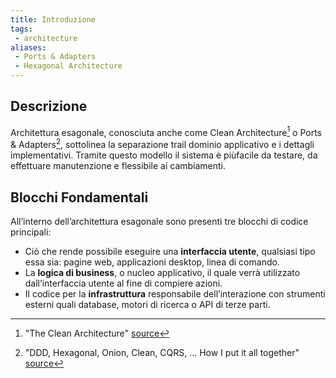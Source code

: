 ```yaml
---
title: Introduzione
tags:
 - architecture
aliases:
 - Ports & Adapters
 - Hexagonal Architecture
---
```


## Descrizione
Architettura esagonale, conosciuta anche come Clean Architecture[^1] o Ports & Adapters[^2], sottolinea la separazione trail dominio applicativo e i dettagli implementativi. Tramite questo modello il sistema è piùfacile da testare, da effettuare manutenzione e flessibile ai cambiamenti.

[^1]: "The Clean Architecture" [source](https://blog.cleancoder.com/uncle-bob/2012/08/13/the-clean-architecture.html)

[^2]: "DDD, Hexagonal, Onion, Clean, CQRS, ... How I put it all together" [source](https://herbertograca.com/2017/11/16/explicit-architecture-01-ddd-hexagonal-onion-clean-cqrs-how-i-put-it-all-together/)

## Blocchi Fondamentali

All’interno dell’architettura esagonale sono presenti tre blocchi di codice principali:
- Ciò che rende possibile eseguire una **interfaccia utente**, qualsiasi tipo essa sia: pagine web, applicazioni desktop, linea di comando.
- La **logica di business**, o nucleo applicativo, il quale verrà utilizzato dall’interfaccia utente al fine di compiere azioni.
- Il codice per la **infrastruttura** responsabile dell’interazione con strumenti esterni quali database, motori di ricerca o API di terze parti.